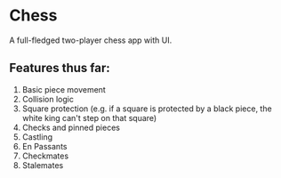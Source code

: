 # Chess

A full-fledged two-player chess app with UI.

## Features thus far:
1. Basic piece movement
2. Collision logic
3. Square protection (e.g. if a square is protected by a black piece, the white king can't step on that square)
4. Checks and pinned pieces
5. Castling
6. En Passants
7. Checkmates
8. Stalemates
